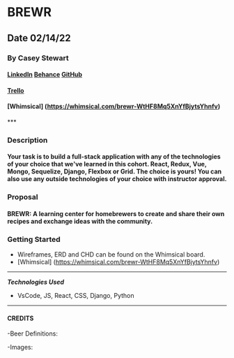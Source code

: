 # BREWR

## Date 02/14/22

### By Casey Stewart

#### [LinkedIn](https://www.linkedin.com/in/caseystewart22/) [Behance](https://www.behance.net/CaseyStewart) [GitHub](https://github.com/CaseyStewart1)

#### [Trello](https://trello.com/b/hH9UujiA/brewr)

#### [Whimsical] (https://whimsical.com/brewr-WtHF8Mq5XnYfBjytsYhnfv)

\*\*\*

### Description

#### Your task is to build a full-stack application with any of the technologies of your choice that we've learned in this cohort. React, Redux, Vue, Mongo, Sequelize, Django, Flexbox or Grid. The choice is yours! You can also use any outside technologies of your choice with instructor approval.

### Proposal

#### BREWR: A learning center for homebrewers to create and share their own recipes and exchange ideas with the community.

### Getting Started

- Wireframes, ERD and CHD can be found on the Whimsical board.
- [Whimsical] (https://whimsical.com/brewr-WtHF8Mq5XnYfBjytsYhnfv)

---

**_*Technologies Used*_**

- VsCode, JS, React, CSS, Django, Python

---

#### **CREDITS**

-Beer Definitions:

-Images:
